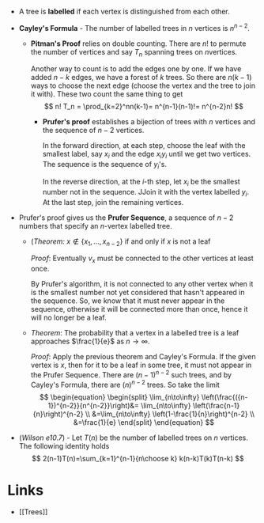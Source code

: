 * A tree is **labelled** if each vertex is distinguished from each other.
* **Cayley's Formula** - The number of labelled trees in $n$ vertices is $n^{n-2}$. 
	* **Pitman's Proof** relies on double counting. There are $n!$ to permute the number of vertices and say $T_n$ spanning trees on $n$vertices.
	  
	  Another way to count is to add the edges one by one. If we have added $n-k$ edges, we have a forest of $k$ trees. So there are $n(k-1)$ ways to choose the next edge (choose the vertex and the tree to join it with). These two count the same thing to get 
	  $$
	  n! T_n = \prod_{k=2}^nn(k-1)= n^{n-1}(n-1)!= n^{n-2}n!
	  $$
	  
	  * **Prufer's proof** establishes a bijection of trees with $n$ vertices and the sequence of $n-2$ vertices.
	    
	    In the forward direction, at each step, choose the leaf with the smallest label, say $x_i$ and the edge $x_iy_i$ until we get two vertices. The sequence is the sequence of $y_i$'s.
	    
	    In the reverse direction, at the $i$-th step, let $x_i$ be the smallest number not in the sequence. JJoin it with the vertex labelled $y_i$. At the last step, join the remaining vertices.

* Prufer's proof gives us the **Prufer Sequence**, a sequence of $n-2$ numbers that specify an $n$-vertex labelled tree.
	* (*Theorem:* $x\notin \{x_1,\dots, x_{n-2}\}$ if and only if $x$ is not a leaf
	  
	  *Proof*: Eventually $v_x$ must be connected to the other vertices at least once.
	   
	   By Prufer's algorithm, it is not connected to any other vertex when it is the smallest number not yet considered that hasn't appeared in the sequence. So, we know that it must never appear in the sequence, otherwise it will be connected more than once, hence it will no longer be a leaf.

	* *Theorem*: The probability that a vertex in a labelled tree is a leaf approaches $\frac{1}{e}$ as $n\to \infty$.
	  
	  *Proof*: Apply the previous theorem and Cayley's Formula. If the given vertex is $x$, then for it to be a leaf in some tree, it must not appear in the Prufer Sequence. There are $(n-1)^{n-2}$ such trees, and by Cayley's Formula, there are $(n)^{n-2}$ trees. So take the limit 
	  $$
	  \begin{equation} 
	  \begin{split}
	  \lim_{n\to\infty} \left(\frac{({n-1})^{n-2}}{n^{n-2}}\right)&= \lim_{n\to\infty} \left(\frac{n-1}{n}\right)^{n-2}  \\
	  &=\lim_{n\to\infty} \left(1-\frac{1}{n}\right)^{n-2}  \\
	  &=\frac{1}{e}
	  \end{split}
	  \end{equation}
	  $$

* (*Wilson e10.7*) - Let $T(n)$ be the number of labelled trees on $n$ vertices. The following identity holds 
  $$
  2(n-1)T(n)=\sum_{k=1}^{n-1}{n\choose k} k(n-k)T(k)T(n-k)
  $$
  
# Links
* [[Trees]]